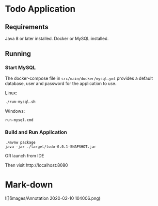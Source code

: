 # Todo Application

## Requirements

Java 8 or later installed.
Docker or MySQL installed.

## Running

### Start MySQL

The docker-compose file in `src/main/docker/mysql.yml` provides a default database, user and password for the application to use.

Linux:

```bash
./run-mysql.sh
```
Windows:
```cmd
run-mysql.cmd
```

### Build and Run Application
```
./mvnw package
java -jar ./target/todo-0.0.1-SNAPSHOT.jar
```

OR launch from IDE

Then visit http://localhost:8080

# Mark-down
![](images/Annotation 2020-02-10 104006.png)

